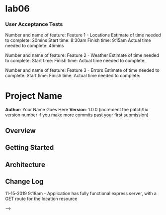 # lab06

### User Acceptance Tests
Number and name of feature: Feature 1 - Locations
Estimate of time needed to complete: 20mins
Start time: 8:30am
Finish time: 9:15am
Actual time needed to complete: 45mins

Number and name of feature: Feature 2 - Weather
Estimate of time needed to complete:
Start time:
Finish time: 
Actual time needed to complete:

Number and name of feature: Feature 3 - Errors
Estimate of time needed to complete:
Start time:
Finish time: 
Actual time needed to complete:
# Project Name

**Author**: Your Name Goes Here
**Version**: 1.0.0 (increment the patch/fix version number if you make more commits past your first submission)

## Overview
<!-- Provide a high level overview of what this application is and why you are building it, beyond the fact that it's an assignment for this class. (i.e. What's your problem domain?) -->

## Getting Started
<!-- What are the steps that a user must take in order to build this app on their own machine and get it running? -->

## Architecture
<!-- Provide a detailed description of the application design. What technologies (languages, libraries, etc) you're using, and any other relevant design information. -->

## Change Log

11-15-2019 9:18am - Application has fully functional express server, with a GET route for the location resource
<!-- Use this area to document the iterative changes made to your application as each feature is successfully implemented. Use time stamps. Here's an examples:

01-01-2001 4:59pm - Application now has a fully-functional express server, with a GET route for the location resource.

## Credits and Collaborations
<!-- Give credit (and a link) to other people or resources that helped you build this application. -->
-->
